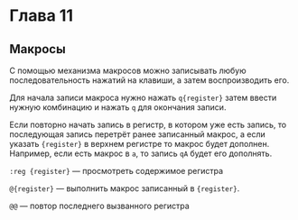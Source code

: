 # Глава 11

## Макросы

С помощью механизма макросов можно записывать любую последовательность нажатий на клавиши, а затем воспроизводить его.

Для начала записи макроса нужно нажать `q{register}` затем ввести нужную комбинацию и нажать `q` для окончания записи. 

Если повторно начать запись в регистр, в котором уже есть запись, то последующая запись перетрёт ранее записанный макрос, а если указать `{register}` в верхнем регистре то макрос будет дополнен. Например, если есть макрос в `a`, то запись `qA` будет его дополнять.

`:reg {register}` — просмотреть содержимое регистра

`@{register}` — выполнить макрос записанный в `{register}`.

`@@` — повтор последнего вызванного регистра